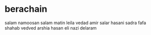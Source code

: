 # berachain
salam
namoosan salam
matin
leila
vedad
amir
salar
hasani
sadra
fafa
shahab
vedved
arshia
hasan
eli
nazi
delaram
